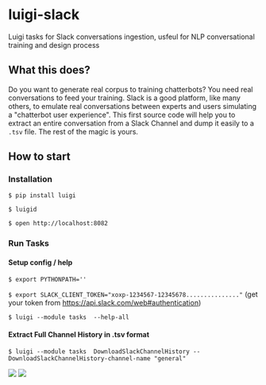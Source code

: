 # luigi-slack
Luigi tasks for Slack conversations ingestion, usfeul for NLP conversational training and design process

## What this does?
Do you want to generate real corpus to training chatterbots?  You need real conversations to feed your training.  Slack is a good platform, like many others, to emulate real conversations between experts and users simulating a "chatterbot user experience".
This first source code will help you to extract an entire conversation from a Slack Channel and dump it easily to a ```.tsv``` file.  The rest of the magic is yours.

## How to start

### Installation

```$ pip install luigi```

```$ luigid```

```$ open http://localhost:8082```

### Run Tasks

#### Setup config / help

```$ export PYTHONPATH=''```

```$ export SLACK_CLIENT_TOKEN="xoxp-1234567-12345678..............."``` (get your token from https://api.slack.com/web#authentication)

```$ luigi --module tasks  --help-all```

#### Extract Full Channel History in .tsv format

```$ luigi --module tasks  DownloadSlackChannelHistory --DownloadSlackChannelHistory-channel-name "general"```

![](https://github.com/gerardobort/luigi-slack/blob/master/doc/luigid-preview.png)
![](https://github.com/gerardobort/luigi-slack/blob/master/doc/luigid-preview2.png)
